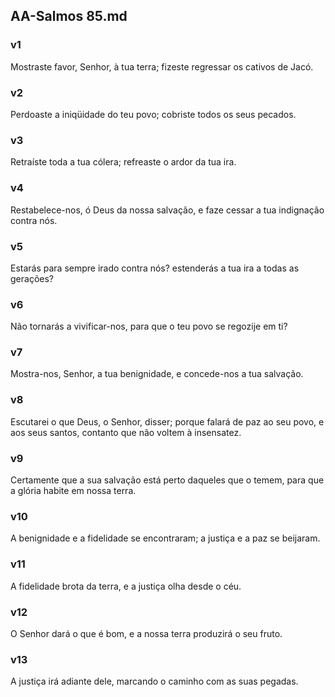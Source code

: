 ## AA-Salmos 85.md
### v1
 Mostraste favor, Senhor, à tua terra; fizeste regressar os cativos de Jacó.
### v2
 Perdoaste a iniqüidade do teu povo; cobriste todos os seus pecados.
### v3
 Retraíste toda a tua cólera; refreaste o ardor da tua ira.
### v4
 Restabelece-nos, ó Deus da nossa salvação, e faze cessar a tua indignação contra nós.
### v5
 Estarás para sempre irado contra nós? estenderás a tua ira a todas as gerações?
### v6
 Não tornarás a vivificar-nos, para que o teu povo se regozije em ti?
### v7
 Mostra-nos, Senhor, a tua benignidade, e concede-nos a tua salvação.
### v8
 Escutarei o que Deus, o Senhor, disser; porque falará de paz ao seu povo, e aos seus santos, contanto que não voltem à insensatez.
### v9
 Certamente que a sua salvação está perto daqueles que o temem, para que a glória habite em nossa terra.
### v10
 A benignidade e a fidelidade se encontraram; a justiça e a paz se beijaram.
### v11
 A fidelidade brota da terra, e a justiça olha desde o céu.
### v12
 O Senhor dará o que é bom, e a nossa terra produzirá o seu fruto.
### v13
 A justiça irá adiante dele, marcando o caminho com as suas pegadas.
